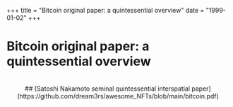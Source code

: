 +++
title = "Bitcoin original paper: a quintessential overview"
date = "1999-01-02"
+++



# Bitcoin original paper: a quintessential overview

<br>

<center>
## [Satoshi Nakamoto seminal quintessential interspatial paper](https://github.com/dream3rs/awesome_NFTs/blob/main/bitcoin.pdf)
<center>
<br><br><br>

<nft-card contractAddress="0x495f947276749ce646f68ac8c248420045cb7b5e" tokenId="21217790705324758101175761062786421039733409879261131814667265897591277092865"> </nft-card> <script src="https://unpkg.com/embeddable-nfts/dist/nft-card.min.js"></script>

<br>